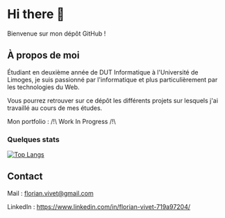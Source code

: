 # Hi there 👋

Bienvenue sur mon dépôt GitHub !

## À propos de moi

Étudiant en deuxième année de DUT Informatique à l'Université de Limoges, je suis passionné par l'informatique et plus particulièrement par les technologies du Web.

Vous pourrez retrouver sur ce dépôt les différents projets sur lesquels j'ai travaillé au cours de mes études.

Mon portfolio : /!\ Work In Progress /!\

### Quelques stats

[![Top Langs](https://github-readme-stats.vercel.app/api/top-langs/?username=Sohar-FV)](https://github.com/anuraghazra/github-readme-stats)



## Contact

Mail : florian.vivet@gmail.com

LinkedIn : https://www.linkedin.com/in/florian-vivet-719a97204/

